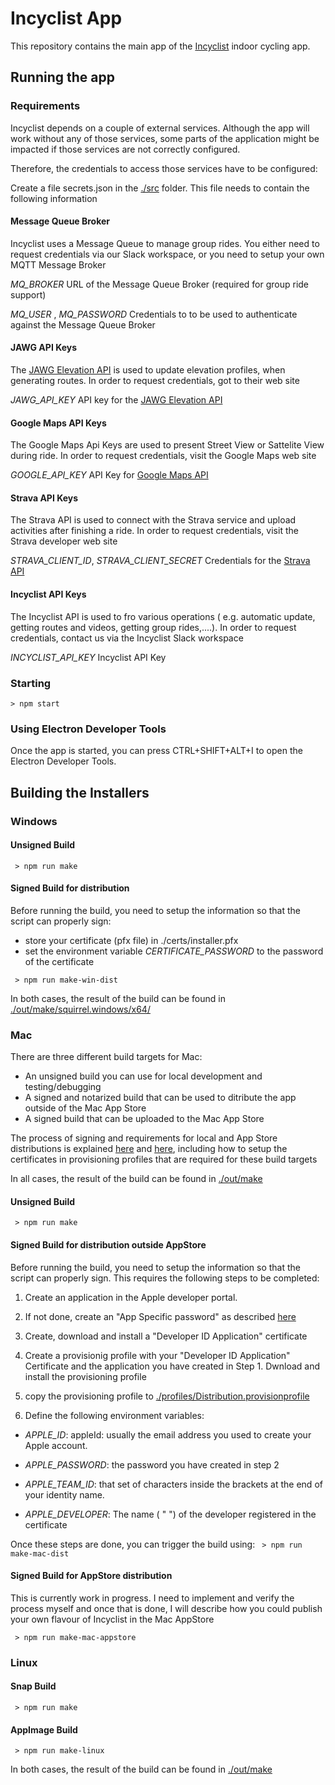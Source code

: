 # Incyclist App

This repository contains the main app of the [Incyclist](https://incyclist.com) indoor cycling app.

## Running the app

### Requirements

Incyclist depends on a couple of external services. Although the app will work without any of those services, some parts of the application might be impacted if those services are not correctly configured. 

Therefore, the credentials to access those services have to be configured:

Create a file secrets.json in the [./src](./src) folder. This file needs to contain the following information

#### Message Queue Broker

Incyclist uses a Message Queue to manage group rides. You either need to request credentials via our Slack workspace, or you need to setup your own MQTT Message Broker

_MQ_BROKER_ URL of the Message Queue Broker (required for group ride support) 

_MQ_USER_ , _MQ_PASSWORD_  Credentials to to be used to authenticate against the Message Queue Broker

#### JAWG API Keys

The [JAWG Elevation API](https://www.jawg.io/en/) is used to update elevation profiles, when generating routes. In order to request credentials, got to their web site

_JAWG_API_KEY_  API key for the [JAWG Elevation API](https://www.jawg.io/en/)

#### Google Maps API Keys

The Google Maps Api Keys are used to present Street View or Sattelite View during ride. In order to request credentials, visit the Google Maps web site

_GOOGLE_API_KEY_ API Key for [Google Maps API](https://developers.google.com/maps)

#### Strava API Keys

The Strava API is used to connect with the Strava service and upload activities after finishing a ride. In order to request credentials, visit the Strava developer web site

_STRAVA_CLIENT_ID_,  _STRAVA_CLIENT_SECRET_ Credentials for the [Strava API](https://developers.strava.com/)

#### Incyclist API Keys

The Incyclist API is used to fro various operations ( e.g. automatic update, getting routes and videos, getting group rides,....). In order to request credentials, contact us via the Incyclist Slack workspace

_INCYCLIST_API_KEY_ Incyclist API Key


### Starting

`> npm start`

### Using Electron Developer Tools

Once the app is started, you can press CTRL+SHIFT+ALT+I to open the Electron Developer Tools.


## Building the Installers


### Windows

#### Unsigned Build
` > npm run make`

#### Signed Build for distribution 

Before running the build, you need to setup the information so that the script can properly sign:
- store your certificate (pfx file) in ./certs/installer.pfx
- set the environment variable _CERTIFICATE_PASSWORD_ to the password of the certificate

` > npm run make-win-dist`

In both cases, the result of the build can be found in [./out/make/squirrel.windows/x64/](./out/make/squirrel.windows/x64/)

### Mac

There are three different build targets for Mac: 

- An unsigned build you can use for local development and testing/debugging
- A signed and notarized build that can be used to ditribute the app outside of the Mac App Store
- A signed build that can be uploaded to the Mac App Store

The process of signing and requirements for local and App Store distributions is explained [here](https://github.com/thebinarysearchtree/forge) and [here](https://github.com/electron/osx-sign), including how to setup the certificates in provisioning profiles that are required for these build targets

In all cases, the result of the build can be found in [./out/make](./out/make)

#### Unsigned Build
` > npm run make`

#### Signed Build for distribution outside AppStore

Before running the build, you need to setup the information so that the script can properly sign. This requires the following steps to be completed:

1) Create an application in the Apple developer portal. 

2) If not done, create an "App Specific password" as described [here](https://docs.digicert.com/en/software-trust-manager/threat-detection/apple-notarization/notarize-apple-binaries.html)

3) Create, download and install a "Developer ID Application" certificate

4) Create a provisionig profile with your "Developer ID Application" Certificate and the application you have created in Step 1.  Dwnload and install the provisioning profile

5) copy the provisioning profile to [./profiles/Distribution.provisionprofile](./profiles/Distribution.provisionprofile)

6) Define the following environment variables:
- _APPLE_ID_:  appleId: usually the email address you used to create your Apple account.

- _APPLE_PASSWORD_: the password you have created in step 2

- _APPLE_TEAM_ID_: that set of characters inside the brackets at the end of your identity name.

- _APPLE_DEVELOPER_: The name ( "<FirstName> <LastName>") of the developer registered in the certificate

Once these steps are done, you can trigger the build using:
` > npm run make-mac-dist`


#### Signed Build for AppStore distribution

This is currently work in progress. I need to implement and verify the process myself and once that is done, I will describe how you could publish your own flavour of Incyclist in the Mac AppStore

` > npm run make-mac-appstore`

### Linux

#### Snap Build
` > npm run make`

#### AppImage Build
` > npm run make-linux`

In both cases, the result of the build can be found in [./out/make](./out/make)

